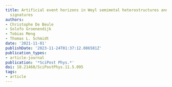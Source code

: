 ```yaml
---
title: Artificial event horizons in Weyl semimetal heterostructures and their  non-equilibrium
  signatures
authors:
- Christophe De Beule
- Solofo Groenendijk
- Tobias Meng
- Thomas L. Schmidt
date: '2021-11-01'
publishDate: '2023-11-24T01:37:12.086581Z'
publication_types:
- article-journal
publication: '*SciPost Phys.*'
doi: 10.21468/SciPostPhys.11.5.095
tags:
- article
---
```

